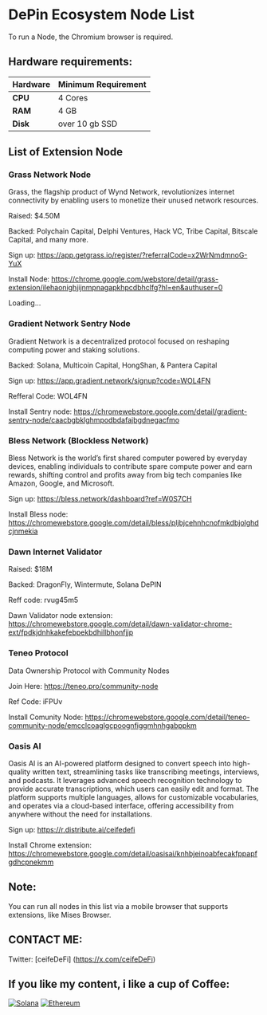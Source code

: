 # DePin Ecosystem Node List

To run a Node, the Chromium browser is required.

## Hardware requirements:

| **Hardware** | **Minimum Requirement** |
|--------------|-------------------------|
| **CPU**      | 4 Cores                 |
| **RAM**      | 4 GB                    | 
| **Disk**     | over 10 gb SSD          |

## List of Extension Node

### Grass Network Node

Grass, the flagship product of Wynd Network, revolutionizes internet connectivity by enabling users to monetize their unused network resources.

Raised: $4.50M 

Backed: Polychain Capital, Delphi Ventures, Hack VC, Tribe Capital, Bitscale Capital, and many more.

Sign up: https://app.getgrass.io/register/?referralCode=x2WrNmdmnoG-YuX

Install Node: https://chrome.google.com/webstore/detail/grass-extension/ilehaonighjijnmpnagapkhpcdbhclfg?hl=en&authuser=0 

<div id="grass-price">Loading...</div>
<script>
    fetch("https://api.coingecko.com/api/v3/simple/price?ids=grass-token&vs_currencies=usd")
        .then(response => response.json())
        .then(data => {
            document.getElementById("grass-price").innerText = `$GRASS: $${data['grass-token'].usd}`;
        });
</script>

### Gradient Network Sentry Node

Gradient Network is a decentralized protocol focused on reshaping computing power and staking solutions.

Backed: Solana, Multicoin Capital, HongShan, & Pantera Capital

Sign up: https://app.gradient.network/signup?code=WOL4FN

Refferal Code: WOL4FN

Install Sentry node: https://chromewebstore.google.com/detail/gradient-sentry-node/caacbgbklghmpodbdafajbgdnegacfmo

### Bless Network (Blockless Network)

Bless Network is the world’s first shared computer powered by everyday devices, enabling individuals to contribute spare compute power and earn rewards, shifting control and profits away from big tech companies like Amazon, Google, and Microsoft.

Sign up: https://bless.network/dashboard?ref=W0S7CH

Install Bless node: https://chromewebstore.google.com/detail/bless/pljbjcehnhcnofmkdbjolghdcjnmekia

### Dawn Internet Validator

Raised: $18M

Backed: DragonFly, Wintermute, Solana DePIN

Reff code: rvug45m5

Dawn Validator node extension: https://chromewebstore.google.com/detail/dawn-validator-chrome-ext/fpdkjdnhkakefebpekbdhillbhonfjjp

### Teneo Protocol

Data Ownership Protocol with Community Nodes

Join Here: https://teneo.pro/community-node

Ref Code: iFPUv

Install Comunity Node: https://chromewebstore.google.com/detail/teneo-community-node/emcclcoaglgcpoognfiggmhnhgabppkm

### Oasis AI

Oasis AI is an AI-powered platform designed to convert speech into high-quality written text, streamlining tasks like transcribing meetings, interviews, and podcasts. It leverages advanced speech recognition technology to provide accurate transcriptions, which users can easily edit and format. The platform supports multiple languages, allows for customizable vocabularies, and operates via a cloud-based interface, offering accessibility from anywhere without the need for installations.

Sign up: https://r.distribute.ai/ceifedefi

Install Chrome extension: https://chromewebstore.google.com/detail/oasisai/knhbjeinoabfecakfppapfgdhcpnekmm

## Note:

You can run all nodes in this list via a mobile browser that supports extensions, like Mises Browser.

## CONTACT ME:

Twitter: [ceifeDeFi] (https://x.com/ceifeDeFi)

## If you like my content, i like a cup of Coffee:

[![Solana](https://img.shields.io/badge/Solana-FzmUjTWD3D8LnT4J4vKXjsWt7fkfs7LSMjqfnsYWE7Gt-BE94C3.svg)](https://explorer.solana.com/address/4cB9B8c6F7eB3cC2B2B1A1A)
[![Ethereum](https://img.shields.io/badge/Ethereum-0x5bbc45d7a94718a69c44c4c03834172a4d4ae5ee-4B9E2F.svg)](https://etherscan.io/address/0x742d35Cc6634C0532925a3b844Bc454e4438f44e)

